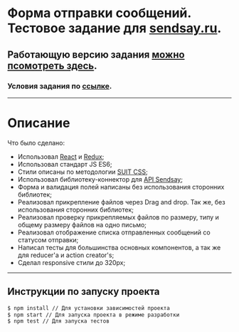 # Форма отправки сообщений. Тестовое задание для [sendsay.ru](https://sendsay.ru/).
## Работающую версию задания [можно псомотреть здесь](https://aerokir.github.io/sendsay-test-app/).

### Условия задания по [ссылке](https://www.notion.so/Frontend-4263b61293224088b7c3f929b761f9e3).
***
# Описание
Что было сделано:
- Использовал [React](https://reactjs.org/) и [Redux](https://redux.js.org/);
- Использовал стандарт JS ES6;
- Стили описаны по методологии [SUIT CSS](https://suitcss.github.io/);
- Использовал библиотеку-коннектор для [API Sendsay](https://github.com/sendsay-ru/sendsay-api-js);
- Форма и валидация полей написаны без использования сторонних библиотек;
- Реализовал прикрепление файлов через Drag and drop. Так же, без использования сторонних библиотек;
- Реализовал проверку прикрепляемых файлов по размеру, типу и общему размеру файлов на одно письмо;
- Реализовал отображение списка отправленных сообщений со статусом отправки;
- Написал тесты для большинства основных компонентов, а так же для reducer'a и action creator's;
- Сделал responsive стили до 320px;
***
## Инструкции по запуску проекта
```sh
$ npm install // Для установки зависимостей проекта
$ npm start // Для запуска проекта в режиме разработки
$ npm test // Для запуска тестов
```